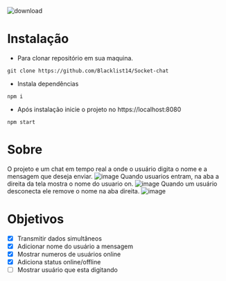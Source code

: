 ![download](https://user-images.githubusercontent.com/79177415/153426122-b5631610-b85d-4234-b068-a6e5dbb5aa86.gif)
# Instalação
- Para clonar repositório em sua maquina. 
 ```git
git clone https://github.com/Blacklist14/Socket-chat 
```
- Instala dependências
```npm
npm i
``` 
 - Após instalação inicie o projeto no https://localhost:8080
```npm
npm start
```

# Sobre
O projeto e um chat em tempo real a onde o usuário digita o nome e a mensagem que deseja enviar.
![image](https://user-images.githubusercontent.com/79177415/153702405-2864bd5d-8d9a-4789-8036-93e1ea306c30.png)
Quando usuarios entram, na aba a direita da tela mostra o nome do usuario on.
![image](https://user-images.githubusercontent.com/79177415/153702269-0bf067c7-1d64-4a81-ac39-67e34e958ba5.png)
Quando um usuário desconecta ele remove o nome na aba direita.
![image](https://user-images.githubusercontent.com/79177415/153702324-88c30947-8dc5-4554-acf6-8f1c18bcbeee.png)

# Objetivos

- [x] Transmitir dados simultâneos
- [x] Adicionar nome do usuário a mensagem
- [x] Mostrar numeros de usuários online
- [x] Adiciona status online/offline
- [ ] Mostrar usuário que esta digitando
